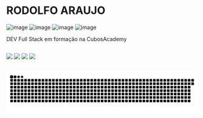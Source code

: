 # RODOLFO ARAUJO
![image](https://user-images.githubusercontent.com/94018223/141216797-fa57c9ab-41af-40e4-9dbb-80fb1bb2853a.png) ![image](https://user-images.githubusercontent.com/94018223/141216938-f17bc657-9fe7-4dd3-9f0e-81c463290e2d.png) ![image](https://user-images.githubusercontent.com/94018223/141217027-762f4e6d-e1fc-40e1-b326-e9a971f80cab.png) ![image](https://user-images.githubusercontent.com/94018223/141217050-00be2c17-e678-4641-b519-d6ffce4d104f.png)

DEV Full Stack em formação na CubosAcademy 

##

<div> 
    <a href="https://www.instagram.com/rodolfo__araujo/" target="_blank"><img src="https://img.shields.io/badge/-Instagram-%23E4405F?style=for-the-badge&logo=instagram&logoColor=white" target="_blank"></a>
   <a href="https://discord.gg/RodolfoAraujo#9601" target="_blank"><img src="https://img.shields.io/badge/Discord-7289DA?style=for-the-badge&logo=discord&logoColor=white" target="_blank"></a> 
  <a href="https://www.linkedin.com/in/rodolfo-barros-de-araujo-b7baa040/" target="_blank"><img src="https://img.shields.io/badge/-LinkedIn-%230077B5?style=for-the-badge&logo=linkedin&logoColor=white" target="_blank"></a> 
     <a href="https://www.facebook.com/rodolfo.araujo.739/" target="_blank"><img src="https://img.shields.io/badge/Facebook-1877F2?style=for-the-badge&logo=facebook&logoColor=white" target="_blank"></a> 
    
 ##
    
![Snake animation](https://github.com/RodolfoArauj0/RodolfoArauj0/blob/output/github-contribution-grid-snake.svg)
 
</div>
